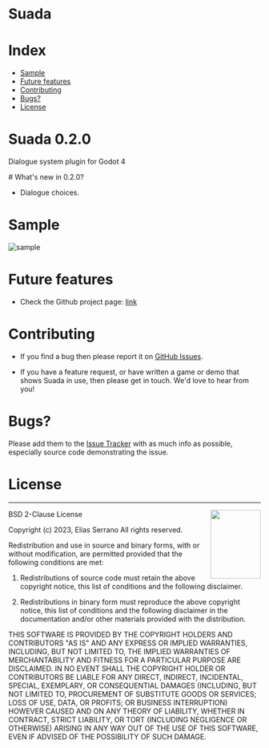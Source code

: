 <!-- omit in toc -->
# Suada

<!-- omit in toc -->
# Index

- [Sample](#sample)
- [Future features](#future-features)
- [Contributing](#contributing)
- [Bugs?](#bugs)
- [License](#license)

<!-- omit in toc -->
# Suada 0.2.0

Dialogue system plugin for Godot 4

# What's new in 0.2.0?

- Dialogue choices.

# Sample

![sample](readme_assets/suada_sample.gif)

# Future features

- Check the Github project page: [link](https://github.com/orgs/GangerGames/projects/1/views/1)

# Contributing

- If you find a bug then please report it on [GitHub Issues][issues].

- If you have a feature request, or have written a game or demo that shows Suada in use, then please get in touch. We'd love to hear from you!

# Bugs?

Please add them to the [Issue Tracker][issues] with as much info as possible, especially source code demonstrating the issue.

# License

-----------------------------------------------------------------------

<a href="http://opensource.org/licenses/BSD-2-Clause" target="_blank">
<img align="right" width="100" height="137"
 src="https://i0.wp.com/opensource.org/wp-content/uploads/2006/07/OSI_Approved_License.png">
</a>

  BSD 2-Clause License

  Copyright (c) 2023, Elias Serrano
  All rights reserved.

  Redistribution and use in source and binary forms, with or without
  modification, are permitted provided that the following conditions are met:

  1. Redistributions of source code must retain the above copyright notice, this
    list of conditions and the following disclaimer.

  2. Redistributions in binary form must reproduce the above copyright notice,
    this list of conditions and the following disclaimer in the documentation
    and/or other materials provided with the distribution.

  THIS SOFTWARE IS PROVIDED BY THE COPYRIGHT HOLDERS AND CONTRIBUTORS "AS IS"
  AND ANY EXPRESS OR IMPLIED WARRANTIES, INCLUDING, BUT NOT LIMITED TO, THE
  IMPLIED WARRANTIES OF MERCHANTABILITY AND FITNESS FOR A PARTICULAR PURPOSE ARE
  DISCLAIMED. IN NO EVENT SHALL THE COPYRIGHT HOLDER OR CONTRIBUTORS BE LIABLE
  FOR ANY DIRECT, INDIRECT, INCIDENTAL, SPECIAL, EXEMPLARY, OR CONSEQUENTIAL
  DAMAGES (INCLUDING, BUT NOT LIMITED TO, PROCUREMENT OF SUBSTITUTE GOODS OR
  SERVICES; LOSS OF USE, DATA, OR PROFITS; OR BUSINESS INTERRUPTION) HOWEVER
  CAUSED AND ON ANY THEORY OF LIABILITY, WHETHER IN CONTRACT, STRICT LIABILITY,
  OR TORT (INCLUDING NEGLIGENCE OR OTHERWISE) ARISING IN ANY WAY OUT OF THE USE
  OF THIS SOFTWARE, EVEN IF ADVISED OF THE POSSIBILITY OF SUCH DAMAGE.

[issues]: https://github.com/feserr/Suada/issues
